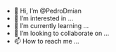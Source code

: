 - 👋 Hi, I’m @PedroDmian
- 👀 I’m interested in ...
- 🌱 I’m currently learning ...
- 💞️ I’m looking to collaborate on ...
- 📫 How to reach me ...

<!---
PedroDmian/PedroDmian is a ✨ special ✨ repository because its `README.md` (this file) appears on your GitHub profile.
You can click the Preview link to take a look at your changes.
--->
